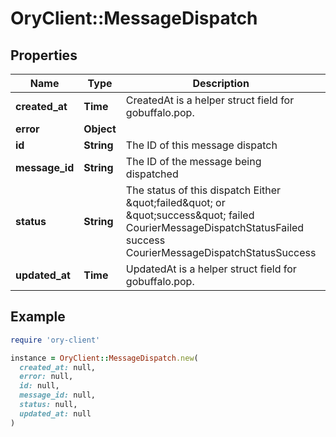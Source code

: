 # OryClient::MessageDispatch

## Properties

| Name | Type | Description | Notes |
| ---- | ---- | ----------- | ----- |
| **created_at** | **Time** | CreatedAt is a helper struct field for gobuffalo.pop. |  |
| **error** | **Object** |  | [optional] |
| **id** | **String** | The ID of this message dispatch |  |
| **message_id** | **String** | The ID of the message being dispatched |  |
| **status** | **String** | The status of this dispatch Either \&quot;failed\&quot; or \&quot;success\&quot; failed CourierMessageDispatchStatusFailed success CourierMessageDispatchStatusSuccess |  |
| **updated_at** | **Time** | UpdatedAt is a helper struct field for gobuffalo.pop. |  |

## Example

```ruby
require 'ory-client'

instance = OryClient::MessageDispatch.new(
  created_at: null,
  error: null,
  id: null,
  message_id: null,
  status: null,
  updated_at: null
)
```

